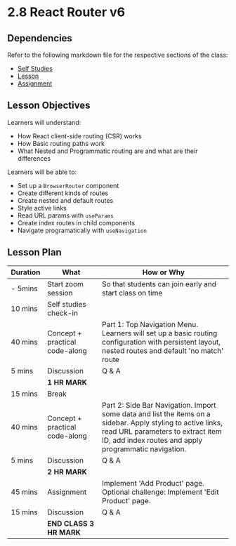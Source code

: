 # 2.8 React Router v6

## Dependencies

Refer to the following markdown file for the respective sections of the class:
- [Self Studies](studies.md)
- [Lesson](./lesson.md)
- [Assignment](./assignment.md)

## Lesson Objectives

Learners will understand:
- How React client-side routing (CSR) works
- How Basic routing paths work
- What Nested and Programmatic routing are and what are their differences

Learners will be able to:
- Set up a `BrowserRouter` component
- Create different kinds of routes
- Create nested and default routes
- Style active links
- Read URL params with `useParams`
- Create index routes in child components
- Navigate programatically with `useNavigation`

## Lesson Plan

|Duration|What|How or Why|
|--------|-----|-------|
|- 5mins | Start zoom session | So that students can join early and start class on time |
| 10 mins | Self studies check-in | |
| 40 mins |Concept + practical code-along | Part 1: Top Navigation Menu. Learners will set up a basic routing configuration with persistent layout, nested routes and default 'no match' route |
| 5 mins | Discussion | Q & A |
||**1 HR MARK**|
| 15 mins | Break | |
| 40 mins | Concept + practical code-along | Part 2: Side Bar Navigation. Import some data and list the items on a sidebar. Apply styling to active links, read URL parameters to extract item ID, add index routes and apply programmatic navigation. |
| 5 mins | Discussion | Q & A |
||**2 HR MARK**|
| 45 mins | Assignment | Implement 'Add Product' page. Optional challenge: Implement 'Edit Product' page. |
| 15 mins | Discussion | Q & A |
| |**END CLASS 3 HR MARK**|


